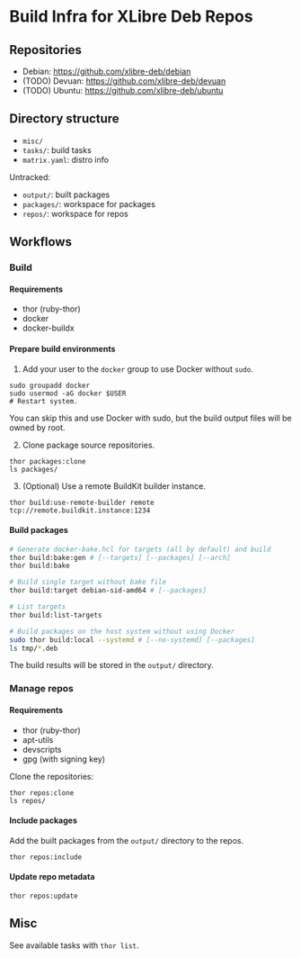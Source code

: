 # Build Infra for XLibre Deb Repos

## Repositories

- Debian: https://github.com/xlibre-deb/debian
- (TODO) Devuan: https://github.com/xlibre-deb/devuan
- (TODO) Ubuntu: https://github.com/xlibre-deb/ubuntu

## Directory structure

- `misc/`
- `tasks/`: build tasks
- `matrix.yaml`: distro info

Untracked:

- `output/`: built packages
- `packages/`: workspace for packages
- `repos/`: workspace for repos

## Workflows

### Build
#### Requirements

- thor (ruby-thor)
- docker
- docker-buildx

#### Prepare build environments

1. Add your user to the `docker` group to use Docker without `sudo`.
  ```
  sudo groupadd docker
  sudo usermod -aG docker $USER
  # Restart system.
  ```
  You can skip this and use Docker with sudo, but the build output files will be owned by root.

2. Clone package source repositories.
  ```
  thor packages:clone
  ls packages/
  ```

3. (Optional) Use a remote BuildKit builder instance.
  ```
  thor build:use-remote-builder remote tcp://remote.buildkit.instance:1234
  ```

#### Build packages

```sh
# Generate docker-bake.hcl for targets (all by default) and build
thor build:bake:gen # [--targets] [--packages] [--arch]
thor build:bake

# Build single target without bake file
thor build:target debian-sid-amd64 # [--packages]

# List targets
thor build:list-targets

# Build packages on the host system without using Docker
sudo thor build:local --systemd # [--no-systemd] [--packages]
ls tmp/*.deb
```

The build results will be stored in the `output/` directory.

### Manage repos
#### Requirements

- thor (ruby-thor)
- apt-utils
- devscripts
- gpg (with signing key)

Clone the repositories:

```
thor repos:clone
ls repos/
```

#### Include packages

Add the built packages from the `output/` directory to the repos.

```
thor repos:include
```

#### Update repo metadata

```
thor repos:update
```

## Misc

See available tasks with `thor list`.
